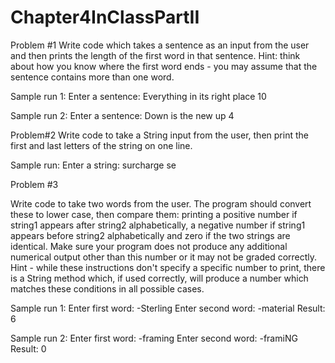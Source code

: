 # Chapter4InClassPartII


Problem #1
Write code which takes a sentence as an input from the user and then prints the length of the first word in that sentence.
Hint: think about how you know where the first word ends - you may assume that the sentence contains more than one word.

Sample run 1:
Enter a sentence:
Everything in its right place
10

Sample run 2:
Enter a sentence:
Down is the new up
4

Problem#2
Write code to take a String input from the user, then print the first and last letters of the string on one line.

Sample run:
Enter a string:
surcharge
se

Problem #3

Write code to take two words from the user. The program should convert these to lower case, then compare them: printing a positive number if string1 appears after string2 alphabetically, a negative number if string1 appears before string2 alphabetically and zero if the two strings are identical. Make sure your program does not produce any additional numerical output other than this number or it may not be graded correctly.
Hint - while these instructions don't specify a specific number to print, there is a String method which, if used correctly, will produce a number which matches these conditions in all possible cases.

Sample run 1:
Enter first word:
-Sterling
Enter second word:
-material
Result: 6

Sample run 2:
Enter first word:
-framing
Enter second word:
-framiNG
Result: 0


